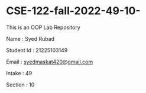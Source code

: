 # CSE-122-fall-2022-49-10-
This is an OOP Lab Repository



Name : Syed Rubad


Student Id : 21225103149


Email : syedmaskat420@gmail.com


Intake : 49


Section : 10

